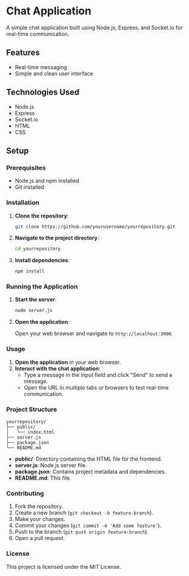 # Chat Application

A simple chat application built using Node.js, Express, and Socket.io for real-time communication.

## Features

- Real-time messaging
- Simple and clean user interface

## Technologies Used

- Node.js
- Express
- Socket.io
- HTML
- CSS

## Setup

### Prerequisites

- Node.js and npm installed
- Git installed

### Installation

1. **Clone the repository**:

   ```bash
   git clone https://github.com/yourusername/yourrepository.git
   ```

2. **Navigate to the project directory**:

   ```bash
   cd yourrepository
   ```

3. **Install dependencies**:

   ```bash
   npm install
   ```

### Running the Application

1. **Start the server**:

   ```bash
   node server.js
   ```

2. **Open the application**:

   Open your web browser and navigate to `http://localhost:3000`.

### Usage

1. **Open the application** in your web browser.
2. **Interact with the chat application**:
   - Type a message in the input field and click "Send" to send a message.
   - Open the URL in multiple tabs or browsers to test real-time communication.

### Project Structure

```
yourrepository/
├── public/
│   └── index.html
├── server.js
├── package.json
└── README.md
```

- **public/**: Directory containing the HTML file for the frontend.
- **server.js**: Node.js server file.
- **package.json**: Contains project metadata and dependencies.
- **README.md**: This file.

### Contributing

1. Fork the repository.
2. Create a new branch (`git checkout -b feature-branch`).
3. Make your changes.
4. Commit your changes (`git commit -m 'Add some feature'`).
5. Push to the branch (`git push origin feature-branch`).
6. Open a pull request.

### License

This project is licensed under the MIT License.
